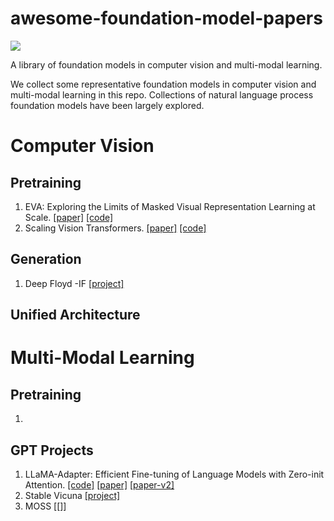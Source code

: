 # awesome-foundation-model-papers

![](https://img.shields.io/badge/Papercount-5-green)


A library of foundation models in computer vision and multi-modal learning. 

We collect some representative foundation models in computer vision and multi-modal learning in this repo. Collections of natural language process foundation models have been largely explored. 



# Computer Vision

## Pretraining

1. EVA: Exploring the Limits of Masked Visual Representation Learning at Scale. [[paper]]() [[code]]()
2. Scaling Vision Transformers. [[paper]]() [[code]]()

## Generation
1. Deep Floyd -IF [[project]](https://deepfloyd.ai/deepfloyd-if)


## Unified Architecture


# Multi-Modal Learning

## Pretraining
1. 

## GPT Projects


1. LLaMA-Adapter: Efficient Fine-tuning of Language Models with Zero-init Attention. [[code]](https://github.com/ZrrSkywalker/LLaMA-Adapter) [[paper]](https://arxiv.org/pdf/2303.16199.pdf) [[paper-v2]](https://arxiv.org/pdf/2304.15010.pdf)
2. Stable Vicuna [[project]](https://stability.ai/blog/stablevicuna-open-source-rlhf-chatbot)
3. MOSS [[]]